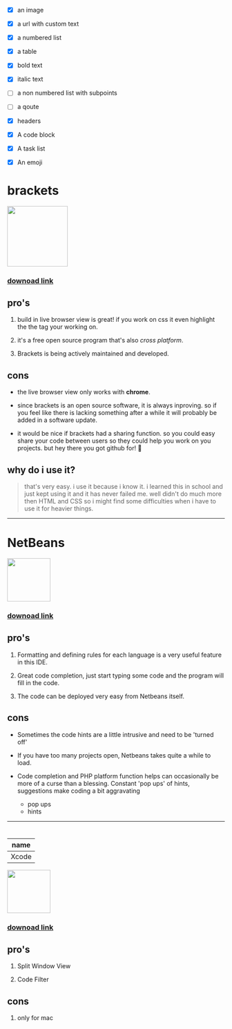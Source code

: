 - [x] an image
- [x] a url with custom text
- [x] a numbered list
- [x] a table
- [x] bold text
- [x] italic text
- [ ] a non numbered list with subpoints
- [ ] a qoute
- [x] headers
- [x] A code block
- [x] A task list
- [x] An emoji















# brackets

<img src="https://upload.wikimedia.org/wikipedia/commons/thumb/4/4c/Brackets_Icon.svg/1200px-Brackets_Icon.svg.png" height="140"> 

### [downoad link](http://brackets.io/)



## pro's

1. build in live browser view is great! if you work on css it even highlight the the tag your working on. 

2. it's a free open source program that's also *cross platform*.

3. Brackets is being actively maintained and developed.


## cons

+ the live browser view only works with **chrome**.

+ since brackets is an open source software, it is always inproving. so if you feel like there is lacking something after a while it will probably be added in a software update.

+ it would be nice if brackets had a sharing function. so you could easy share your code between users so they could help you work on you projects. but hey there you got github for! :grimacing:

## why do i use it? 

> that's very easy. i use it because i know it. i learned this in school and just kept using it  and it has never failed me. well didn't do much more then HTML and CSS so i might find some difficulties when i have to use it for heavier things. 

*****

# NetBeans

<img src="https://logonoid.com/images/netbeans-logo.png" height="100">

### [downoad link](https://netbeans.org/downloads/8.2/)

## pro's

1. Formatting and defining rules for each language is a very useful feature in this IDE.

2. Great code completion, just start typing some code and the program will fill in the code.

3. The code can be deployed very easy from Netbeans itself.

## cons

+ Sometimes the code hints are a little intrusive and need to be 'turned off'

+ If you have too many projects open, Netbeans takes quite a while to load. 

+ Code completion and PHP platform function helps can occasionally be more of a curse than a blessing. Constant 'pop ups' of hints, suggestions make coding a bit aggravating
    + pop ups
    + hints

*****

# 

|  name  |
|--------|
|  Xcode |

<img src="https://developer.apple.com/assets/elements/icons/xcode6/Xcode6-128x128_2x.png" height="100">

### [downoad link](https://developer.apple.com/xcode/)


## pro's 

1. Split Window View

2. Code Filter


## cons

1. only for mac




